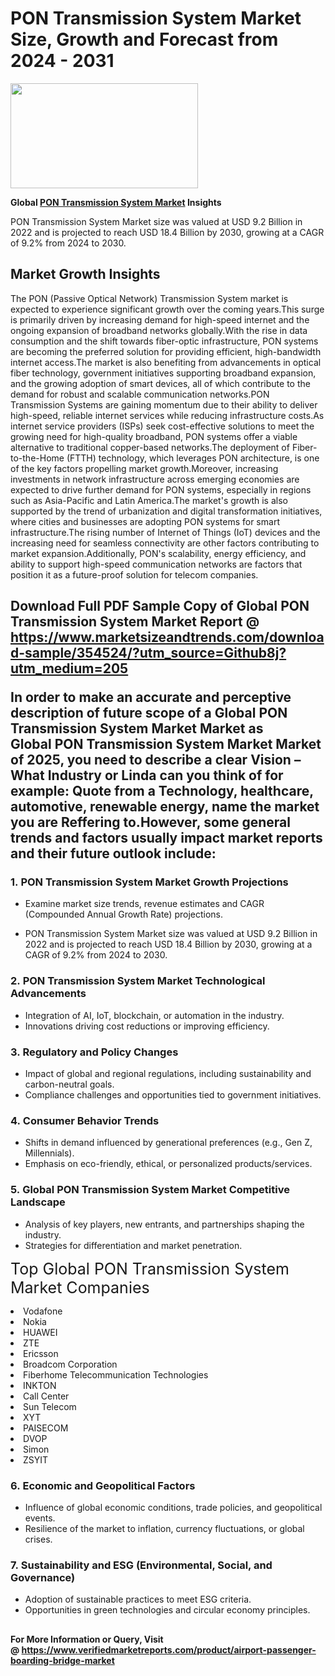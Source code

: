 <H1>PON Transmission System Market Size, Growth and Forecast from 2024 - 2031</H1><img class="aligncenter size-medium wp-image-584254" src="https://thirdeyenews.in/wp-content/uploads/2024/09/Global-Market-Research-300x168.jpeg" alt="" width="300" height="168" /><p><strong>Global&nbsp;<a href="https://www.marketsizeandtrends.com/download-sample/354524/?utm_source=Github8j?utm_medium=205">PON Transmission System Market</a> Insights</strong></p><p>PON Transmission System Market size was valued at USD 9.2 Billion in 2022 and is projected to reach USD 18.4 Billion by 2030, growing at a CAGR of 9.2% from 2024 to 2030.</p><p><h2>Market Growth Insights</h2> The PON (Passive Optical Network) Transmission System market is expected to experience significant growth over the coming years.This surge is primarily driven by increasing demand for high-speed internet and the ongoing expansion of broadband networks globally.With the rise in data consumption and the shift towards fiber-optic infrastructure, PON systems are becoming the preferred solution for providing efficient, high-bandwidth internet access.The market is also benefiting from advancements in optical fiber technology, government initiatives supporting broadband expansion, and the growing adoption of smart devices, all of which contribute to the demand for robust and scalable communication networks.PON Transmission Systems are gaining momentum due to their ability to deliver high-speed, reliable internet services while reducing infrastructure costs.As internet service providers (ISPs) seek cost-effective solutions to meet the growing need for high-quality broadband, PON systems offer a viable alternative to traditional copper-based networks.The deployment of Fiber-to-the-Home (FTTH) technology, which leverages PON architecture, is one of the key factors propelling market growth.Moreover, increasing investments in network infrastructure across emerging economies are expected to drive further demand for PON systems, especially in regions such as Asia-Pacific and Latin America.The market's growth is also supported by the trend of urbanization and digital transformation initiatives, where cities and businesses are adopting PON systems for smart infrastructure.The rising number of Internet of Things (IoT) devices and the increasing need for seamless connectivity are other factors contributing to market expansion.Additionally, PON's scalability, energy efficiency, and ability to support high-speed communication networks are factors that position it as a future-proof solution for telecom companies.<h2></p><p><span class=""><strong>Download Full PDF Sample Copy of Global PON Transmission System Market Report</strong> @ <a href="https://www.marketsizeandtrends.com/download-sample/354524/?utm_source=Github8j?utm_medium=205" target="_blank">https://www.marketsizeandtrends.com/download-sample/354524/?utm_source=Github8j?utm_medium=205</a></span></p><p>In order to make an accurate and perceptive description of future scope of a Global&nbsp;PON Transmission System Market Market as Global&nbsp;PON Transmission System Market Market of 2025, you need to describe a clear Vision &ndash; What Industry or Linda can you think of for example: Quote from a Technology, healthcare, automotive, renewable energy, name the market you are Reffering to.However, some general trends and factors usually impact market reports and their future outlook include:</p><h3>1.&nbsp;<strong>PON Transmission System Market Growth Projections</strong></h3><ul><li>Examine market size trends, revenue estimates and CAGR (Compounded Annual Growth Rate) projections.</li><li><p>PON Transmission System Market size was valued at USD 9.2 Billion in 2022 and is projected to reach USD 18.4 Billion by 2030, growing at a CAGR of 9.2% from 2024 to 2030.</p></li></ul><h3>2.&nbsp;<strong>PON Transmission System Market Technological Advancements</strong></h3><ul><li>Integration of AI, IoT, blockchain, or automation in the industry.</li><li>Innovations driving cost reductions or improving efficiency.</li></ul><h3>3.&nbsp;<strong>Regulatory and Policy Changes</strong></h3><ul><li>Impact of global and regional regulations, including sustainability and carbon-neutral goals.</li><li>Compliance challenges and opportunities tied to government initiatives.</li></ul><h3>4.&nbsp;<strong>Consumer Behavior Trends</strong></h3><ul><li>Shifts in demand influenced by generational preferences (e.g., Gen Z, Millennials).</li><li>Emphasis on eco-friendly, ethical, or personalized products/services.</li></ul><h3>5.&nbsp;<strong>Global PON Transmission System Market Competitive Landscape</strong></h3><ul><li>Analysis of key players, new entrants, and partnerships shaping the industry.</li><li>Strategies for differentiation and market penetration.</li></ul><p data-pm-slice="1 1 []"><span style="color: inherit; font-family: inherit; font-size: 25px;">Top Global PON Transmission System Market Companies</span></p><div class="" data-test-id=""><p><li>Vodafone</li><li> Nokia</li><li> HUAWEI</li><li> ZTE</li><li> Ericsson</li><li> Broadcom Corporation</li><li> Fiberhome Telecommunication Technologies</li><li> INKTON</li><li> Call Center</li><li> Sun Telecom</li><li> XYT</li><li> PAISECOM</li><li> DVOP</li><li> Simon</li><li> ZSYIT</li></p></div><h3>6.&nbsp;<strong>Economic and Geopolitical Factors</strong></h3><ul><li>Influence of global economic conditions, trade policies, and geopolitical events.</li><li>Resilience of the market to inflation, currency fluctuations, or global crises.</li></ul><h3>7.&nbsp;<strong>Sustainability and ESG (Environmental, Social, and Governance)</strong></h3><ul><li>Adoption of sustainable practices to meet ESG criteria.</li><li>Opportunities in green technologies and circular economy principles.</li></ul><h2><strong style="font-size: 14px;">For More Information or Query, Visit @&nbsp;</strong><a style="background-color: #ffffff; font-size: 14px;" href="https://www.marketsizeandtrends.com/report/pon-transmission-system-market/" target="_blank">https://www.verifiedmarketreports.com/product/airport-passenger-boarding-bridge-market</a></h2>
